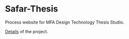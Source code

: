 # Safar-Thesis
Process website for MFA Design Technology Thesis Studio.

[Details](https://github.com/sings257/Safar-Thesis/wiki) of the project. 
